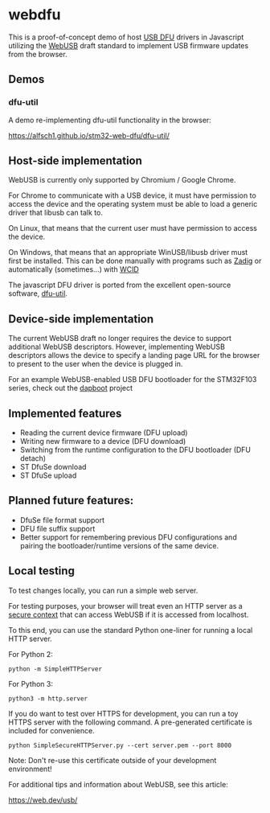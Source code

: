 # webdfu
This is a proof-of-concept demo of host [USB DFU](http://wiki.openmoko.org/wiki/USB_DFU) drivers in Javascript utilizing the [WebUSB](https://wicg.github.io/webusb/) draft standard to implement USB firmware updates from the browser.

## Demos
### dfu-util
A demo re-implementing dfu-util functionality in the browser:

https://alfsch1.github.io/stm32-web-dfu/dfu-util/

## Host-side implementation
WebUSB is currently only supported by Chromium / Google Chrome.

For Chrome to communicate with a USB device, it must have permission to access the device and the operating system must be able to load a generic driver that libusb can talk to.

On Linux, that means that the current user must have permission to access the device.

On Windows, that means that an appropriate WinUSB/libusb driver must first be installed. This can be done manually with programs such as [Zadig](http://zadig.akeo.ie/) or automatically (sometimes...) with [WCID](https://github.com/pbatard/libwdi/wiki/WCID-Devices)

The javascript DFU driver is ported from the excellent open-source software, [dfu-util](http://dfu-util.sourceforge.net/).

## Device-side implementation
The current WebUSB draft no longer requires the device to support additional WebUSB descriptors.
However, implementing WebUSB descriptors allows the device to specify a landing page URL for the browser to present to the user when the device is plugged in.

For an example WebUSB-enabled USB DFU bootloader for the STM32F103 series, check out the [dapboot](https://github.com/devanlai/dapboot) project

## Implemented features
* Reading the current device firmware (DFU upload)
* Writing new firmware to a device (DFU download)
* Switching from the runtime configuration to the DFU bootloader (DFU detach)
* ST DfuSe download
* ST DfuSe upload

## Planned future features:
* DfuSe file format support
* DFU file suffix support
* Better support for remembering previous DFU configurations and pairing the bootloader/runtime versions of the same device.

## Local testing
To test changes locally, you can run a simple web server.

For testing purposes, your browser will treat even an HTTP server as a [secure context](https://developer.mozilla.org/en-US/docs/Web/Security/Secure_Contexts#when_is_a_context_considered_secure) that can access WebUSB if it is accessed from localhost.

To this end, you can use the standard Python one-liner for running a local HTTP server.

For Python 2:

    python -m SimpleHTTPServer

For Python 3:

    python3 -m http.server

If you do want to test over HTTPS for development, you can run a toy HTTPS server with the following command. A pre-generated certificate is included for convenience.

    python SimpleSecureHTTPServer.py --cert server.pem --port 8000

Note: Don't re-use this certificate outside of your development environment!

For additional tips and information about WebUSB, see this article:

https://web.dev/usb/
